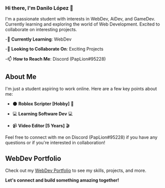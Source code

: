 ### Hi there, I'm Danilo López 👋

I'm a passionate student with interests in WebDev, AiDev, and GameDev. Currently learning and exploring the world of Web Development. Excited to collaborate on interesting projects.

-🌱 **Currently Learning**: WebDev

-💼 **Looking to Collaborate On**: Exciting Projects

-📫 **How to Reach Me**: Discord (PapLion#95228)

## About Me
I'm just a student aspiring to work online. Here are a few key points about me:

- 🌑 **Roblox Scripter [Hobby]** 🚀
  
- 💻 **Learning Software Dev** 💻
  
- 📹 **Video Editor [5 Years]** 🎬

Feel free to connect with me on Discord (PapLion#95228) if you have any questions or if you're interested in collaboration!

## WebDev Portfolio
Check out my [WebDev Portfolio]([https://paplion.github.io/Portafolio-Panda/src/]) to see my skills, projects, and more.

**Let's connect and build something amazing together!**


<!---
PapLion/PapLion is a ✨ special ✨ repository because its `README.md` (this file) appears on your GitHub profile.
You can click the Preview link to take a look at your changes.
--->
